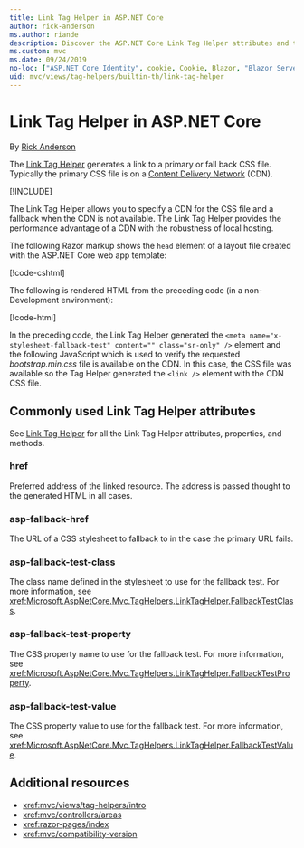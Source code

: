 ```yaml
---
title: Link Tag Helper in ASP.NET Core
author: rick-anderson
ms.author: riande
description: Discover the ASP.NET Core Link Tag Helper attributes and the role each attribute plays in extending behavior of the HTML Link tag.
ms.custom: mvc
ms.date: 09/24/2019
no-loc: ["ASP.NET Core Identity", cookie, Cookie, Blazor, "Blazor Server", "Blazor WebAssembly", "Identity", "Let's Encrypt", Razor, SignalR]
uid: mvc/views/tag-helpers/builtin-th/link-tag-helper
---
```

# Link Tag Helper in ASP.NET Core

By [Rick Anderson](https://twitter.com/RickAndMSFT)

The [Link Tag Helper](xref:Microsoft.AspNetCore.Mvc.TagHelpers.LinkTagHelper) generates a link to a primary or fall back CSS file. Typically the primary CSS file is on a [Content Delivery Network](/office365/enterprise/content-delivery-networks#what-exactly-is-a-cdn) (CDN).

[!INCLUDE[](~/includes/cdn.md)]

The Link Tag Helper allows you to specify a CDN for the CSS file and a fallback when the CDN is not available. The Link Tag Helper provides the performance advantage of a CDN with the robustness of local hosting.

The following Razor markup shows the `head` element of a layout file created with the ASP.NET Core web app template:

[!code-cshtml[](link-tag-helper/sample/_Layout.cshtml?name=snippet)]

The following is rendered HTML from the preceding code (in a non-Development environment):

[!code-html[](link-tag-helper/sample/HtmlPage1.html)]

In the preceding code, the Link Tag Helper generated the `<meta name="x-stylesheet-fallback-test" content="" class="sr-only" />` element and the following JavaScript which is used to verify the requested *bootstrap.min.css* file is available on the CDN. In this case, the CSS file was available so the Tag Helper generated the `<link />` element with the CDN CSS file.

## Commonly used Link Tag Helper attributes

See [Link Tag Helper](xref:Microsoft.AspNetCore.Mvc.TagHelpers.LinkTagHelper)  for all the Link Tag Helper attributes, properties, and methods.

### href

Preferred address of the linked resource. The address is passed thought to the generated HTML in all cases.

### asp-fallback-href

The URL of a CSS stylesheet to fallback to in the case the primary URL fails.

### asp-fallback-test-class

The class name defined in the stylesheet to use for the fallback test. For more information, see <xref:Microsoft.AspNetCore.Mvc.TagHelpers.LinkTagHelper.FallbackTestClass>.

### asp-fallback-test-property

The CSS property name to use for the fallback test. For more information, see <xref:Microsoft.AspNetCore.Mvc.TagHelpers.LinkTagHelper.FallbackTestProperty>.

### asp-fallback-test-value

The CSS property value to use for the fallback test. For more information, see <xref:Microsoft.AspNetCore.Mvc.TagHelpers.LinkTagHelper.FallbackTestValue>.

## Additional resources

* <xref:mvc/views/tag-helpers/intro>
* <xref:mvc/controllers/areas>
* <xref:razor-pages/index>
* <xref:mvc/compatibility-version>
